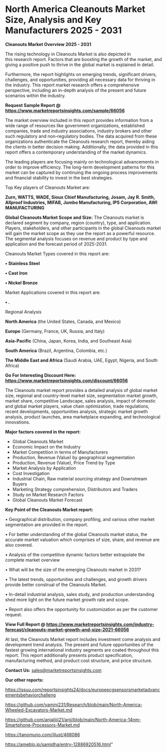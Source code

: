 # North America Cleanouts Market Size, Analysis and Key Manufacturers 2025 - 2031

<Strong> Cleanouts Market Overview 2025 - 2031</strong>

The rising technology in Cleanouts Market is also depicted in this research report. Factors that are boosting the growth of the market, and giving a positive push to thrive in the global market is explained in detail.

Furthermore, the report highlights on emerging trends, significant drivers, challenges, and opportunities, providing all necessary data for thriving in the industry. This report market research offers a comprehensive perspective, including an in-depth analysis of the present and future scenarios within the industry.

<strong>Request Sample Report @ <a href=https://www.marketreportsinsights.com/sample/66056>https://www.marketreportsinsights.com/sample/66056</a></strong>

The market overview included in this report provides information from a wide range of resources like government organizations, established companies, trade and industry associations, industry brokers and other such regulatory and non-regulatory bodies. The data acquired from these organizations authenticate the Cleanouts research report, thereby aiding the clients in better decision making. Additionally, the data provided in this report offers a contemporary understanding of the market dynamics.

The leading players are focusing mainly on technological advancements in order to improve efficiency. The long-term development patterns for this market can be captured by continuing the ongoing process improvements and financial stability to invest in the best strategies.

Top Key players of Cleanouts Market are:

<strong>Zurn, WATTS, WADE, Sioux Chief Manufacturing, Josam, Jay R. Smith, Allproof Industries, MIFAB, Jumbo Manufacturing, IPS Corporation, AWI MANUFACTURING</strong>

<strong><b>Global Cleanouts Market Scope and Size:</b></strong>
The Cleanouts market is declared segment by company, region (country), type, and application. Players, stakeholders, and other participants in the global Cleanouts market will gain the market scope as they use the report as a powerful resource. The segmental analysis focuses on revenue and product by type and application and the forecast period of 2025-2031.

Cleanouts Market Types covered in this report are:

<strong>• Stainless Steel

• Cast Iron

• Nickel Bronze</strong>

Market Applications covered in this report are:

<strong>• .</strong> 

Regional Analysis

<strong>North America</strong> (the United States, Canada, and Mexico)

<strong>Europe</strong> (Germany, France, UK, Russia, and Italy)

<strong>Asia-Pacific</strong> (China, Japan, Korea, India, and Southeast Asia)

<strong>South America</strong> (Brazil, Argentina, Colombia, etc.)

<strong>The Middle East and Africa</strong> (Saudi Arabia, UAE, Egypt, Nigeria, and South Africa)

<strong>Go For Interesting Discount Here: <a href=https://www.marketreportsinsights.com/discount/66056>https://www.marketreportsinsights.com/discount/66056</a></strong>

The Cleanouts market report provides a detailed analysis of global market size, regional and country-level market size, segmentation market growth, market share, competitive Landscape, sales analysis, impact of domestic and global market players, value chain optimization, trade regulations, recent developments, opportunities analysis, strategic market growth analysis, product launches, area marketplace expanding, and technological innovations.

<strong><b>Major factors covered in the report:</b></strong>
<ul>
  <li>Global Cleanouts Market </li>
  <li>Economic Impact on the Industry</li>
  <li>Market Competition in terms of Manufacturers</li>
  <li>Production, Revenue (Value) by geographical segmentation</li>
  <li>Production, Revenue (Value), Price Trend by Type</li>
  <li>Market Analysis by Application</li>
  <li>Cost Investigation</li>
  <li>Industrial Chain, Raw material sourcing strategy and Downstream Buyers</li>
  <li>Marketing Strategy comprehension, Distributors and Traders</li>
  <li>Study on Market Research Factors</li>
  <li>Global Cleanouts Market Forecast</li>
</ul>

<strong><b>Key Point of the Cleanouts Market report:</b></strong>

• Geographical distribution, company profiling, and various other market segmentation are provided in the report.

• For better understanding of the global Cleanouts market status, the accurate market valuation which comprises of size, share, and revenue are also covered.

• Analysis of the competitive dynamic factors better extrapolate the complete market overview

• What will be the size of the emerging Cleanouts market in 2031?

• The latest trends, opportunities and challenges, and growth drivers provide better construal of the Cleanouts Market.

• In-detail industrial analysis, sales study, and production understanding shed more light on the future market growth rate and scope.

• Report also offers the opportunity for customization as per the customer request.

<strong><b>View Full Report @ <a href=https://www.marketreportsinsights.com/industry-forecast/cleanouts-market-growth-and-size-2021-66056>https://www.marketreportsinsights.com/industry-forecast/cleanouts-market-growth-and-size-2021-66056</a></b></strong>


At last, the Cleanouts Market report includes investment come analysis and development trend analysis. The present and future opportunities of the fastest growing international industry segments are coated throughout this report. This report additionally presents product specification, manufacturing method, and product cost structure, and price structure.

<strong>Contact Us:</strong>
sales@marketreportsinsights.com

<strong>Our other reports:</strong>

<a href=https://issuu.com/reportsinsights24/docs/europeecgsensorsmarketadvancementsbehaviorchalleng>https://issuu.com/reportsinsights24/docs/europeecgsensorsmarketadvancementsbehaviorchalleng</a>

<a href=https://github.com/yamini231/Research/blob/main/North-America-Wheeled-Excavators-Market.md>https://github.com/yamini231/Research/blob/main/North-America-Wheeled-Excavators-Market.md</a>

<a href=https://github.com/anjaliiii21/anjj/blob/main/North-America-14nm-Smartphone-Processors-Market.md>https://github.com/anjaliiii21/anjj/blob/main/North-America-14nm-Smartphone-Processors-Market.md</a>

<a href=https://tanomuno.com/illust/468086>https://tanomuno.com/illust/468086</a>

<a href=https://ameblo.jp/samidha/entry-12886920516.html>https://ameblo.jp/samidha/entry-12886920516.html</a>"
